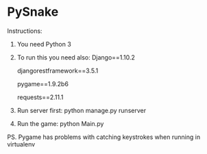# PySnake

Instructions:

1. You need Python 3
2. To run this you need also:
   Django==1.10.2
   
   djangorestframework==3.5.1  

   pygame==1.9.2b6
    
   requests==2.11.1
3. Run server first:
      python manage.py runserver
4. Run the game:
      python Main.py


PS. Pygame has problems with catching keystrokes when running in virtualenv
